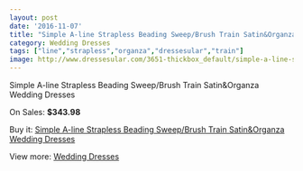 ```yaml
---
layout: post
date: '2016-11-07'
title: "Simple A-line Strapless Beading Sweep/Brush Train Satin&Organza Wedding Dresses"
category: Wedding Dresses
tags: ["line","strapless","organza","dressesular","train"]
image: http://www.dressesular.com/3651-thickbox_default/simple-a-line-strapless-beading-sweep-brush-train-satinorganza-wedding-dresses.jpg
---
```

Simple A-line Strapless Beading Sweep/Brush Train Satin&Organza Wedding Dresses

On Sales: **$343.98**
<a href="https://www.dressesular.com/wedding-dresses/1354-simple-a-line-strapless-beading-sweep-brush-train-satinorganza-wedding-dresses.html"><amp-img layout="responsive" width="600" height="600" src="//www.dressesular.com/3651-thickbox_default/simple-a-line-strapless-beading-sweep-brush-train-satinorganza-wedding-dresses.jpg" alt="Simple A-line Strapless Beading Sweep/Brush Train Satin&Organza Wedding Dresses 0" /></a>

Buy it: [Simple A-line Strapless Beading Sweep/Brush Train Satin&Organza Wedding Dresses](https://www.dressesular.com/wedding-dresses/1354-simple-a-line-strapless-beading-sweep-brush-train-satinorganza-wedding-dresses.html "Simple A-line Strapless Beading Sweep/Brush Train Satin&Organza Wedding Dresses")

View more: [Wedding Dresses](https://www.dressesular.com/3-wedding-dresses "Wedding Dresses")
